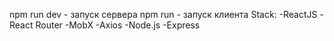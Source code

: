 npm run dev - запуск сервера
npm run - запуск клиента
Stack:
-ReactJS
-React Router
-MobX
-Axios
-Node.js
-Express
